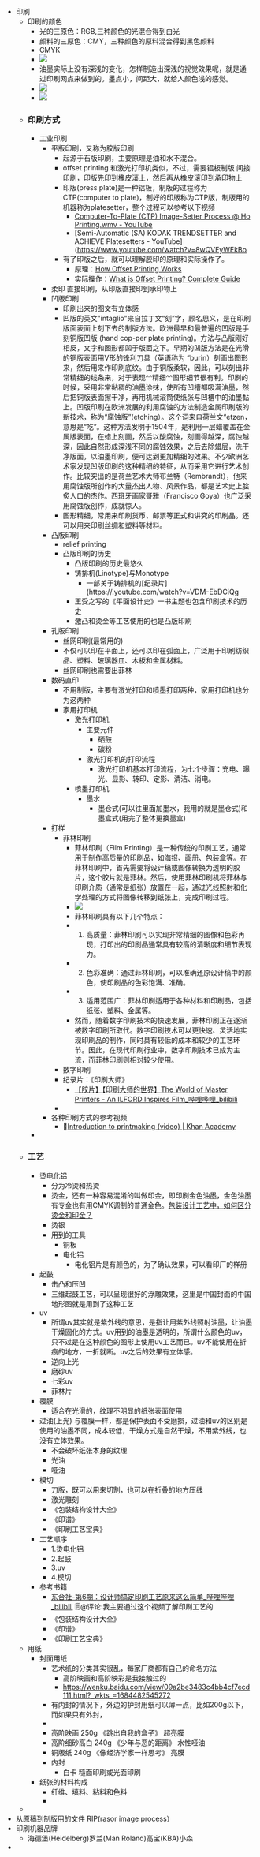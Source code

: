 - 印刷
    - 印刷的颜色
        - 光的三原色：RGB,三种颜色的光混合得到白光
        - 颜料的三原色：CMY，三种颜色的原料混合得到黑色颜料
        - CMYK
        - ![](https://firebasestorage.googleapis.com/v0/b/firescript-577a2.appspot.com/o/imgs%2Fapp%2Fxinyiheng%2FMoOsgmWLpr.png?alt=media&token=787050b6-fbe2-4b83-a922-30f78b2d9c90)
        - 油墨实际上没有深浅的变化，怎样制造出深浅的视觉效果呢，就是通过印刷网点来做到的。墨点小，间距大，就给人颜色浅的感觉。
        - ![](https://firebasestorage.googleapis.com/v0/b/firescript-577a2.appspot.com/o/imgs%2Fapp%2Fxinyiheng%2F-x5qnk2Gpw.png?alt=media&token=06a61dee-687f-409c-bce1-a2ea7708065b)
        - ![](https://firebasestorage.googleapis.com/v0/b/firescript-577a2.appspot.com/o/imgs%2Fapp%2Fxinyiheng%2FJvf0sMhsGw.png?alt=media&token=3802cf37-c39c-4ba4-918b-efdf28b0e630)
    - ### 印刷方式
        - 工业印刷
            - 平版印刷，又称为胶版印刷
                - 起源于石版印刷，主要原理是油和水不混合。
                -  offset printing 和激光打印机类似，不过，需要铝板制版 间接印刷，印版先印到橡皮滚上，然后再从橡皮滚印到承印物上
                - 印版(press plate)是一种铝板，制版的过程称为CTP(computer to plate)，制好的印版称为CTP版，制版用的机器称为platesetter，整个过程可以参考以下视频
                    - [Computer-To-Plate (CTP) Image-Setter Process @ Ho Printing.wmv - YouTube](https://www.youtube.com/watch?v=mA8Dnp0rp3Y)
                    - [Semi-Automatic (SA) KODAK TRENDSETTER and ACHIEVE Platesetters - YouTube](https://www.youtube.com/watch?v=8wQVEyWEkBo
                - 有了印版之后，就可以理解胶印的原理和实际操作了。
                    - 原理：[How Offset Printing Works](https://www.youtube.com/watch?v=5LMU-zB8Sro)
                    - 实际操作：[What is Offset Printing? Complete Guide](https://www.youtube.com/watch?v=pQ2jIFweEN4)
            - 柔印 直接印刷，从印版直接印到承印物上
            - 凹版印刷
                - 印刷出来的图文有立体感
                - 凹版的英文"intaglio"来自拉丁文“刻”字，顾名思义，是在印刷版面表面上刻下去的制版方法。欧洲最早和最普遍的凹版是手刻铜版凹版 (hand cop-per plate printing)。方法与凸版刚好相反，文字和图形都凹于版面之下。早期的凹版方法是在光滑的铜版表面用V形的锋利刀具（英语称为 “burin）刻画出图形来，然后用来作印刷底纹。由于铜版柔软，因此，可以刻出非常精细的线条来，对于表现^^精细^^图形细节很有利。印刷的时候，采用非常黏稠的油墨涂抹，使所有凹槽都吸满油墨，然后把铜版表面擦干净，再用机械滚筒使纸张与凹槽中的油墨黏上。凹版印刷在欧洲发展的利用腐蚀的方法制造金属印刷版的新技术，称为“腐蚀版”(etching）。这个词来自荷兰文“etzen，意思是“吃”。这种方法发明于1504年，是利用一层蜡覆盖在金属版表面，在蜡上刻画，然后以酸腐蚀，刻画得越深，腐蚀越深，因此自然形成深浅不同的腐蚀效果，之后去除蜡层，洗干净版面，以油墨印刷，便可达到更加精细的效果。不少欧洲艺术家发现凹版印刷的这种精细的特征，从而采用它进行艺术创作。比较突出的是荷兰艺术大师布兰特（Rembrandt），他来用腐蚀版所创作的大量杰出人物、风景作品，都是艺术史上脍炙人口的杰作。西班牙画家哥雅（Francisco Goya）也广泛采用腐蚀版创作，成就惊人。
                - 图形精细，常用来印刷货币、邮票等正式和讲究的印刷品。还可以用来印刷丝绸和塑料等材料。
            - 凸版印刷
                - relief printing
                - 凸版印刷的历史
                    - 凸版印刷的历史最悠久
                    - 铸排机(Linotype)与Monotype 
                        - 一部关于铸排机的[纪录片](https://.youtube.com/watch?v=VDM-EbDCiQg
                    - 王受之写的《平面设计史》一书主题也包含印刷技术的历史
                    - 激凸和烫金等工艺使用的也是凸版印刷
            - 孔版印刷
                - 丝网印刷(最常用的)
                - 不仅可以印在平面上，还可以印在弧面上，广泛用于印刷纺织品、塑料、玻璃器皿、木板和金属材料。
                - 丝网印刷也需要出菲林
            - 数码直印
                - 不用制版，主要有激光打印和喷墨打印两种，家用打印机也分为这两种
                - 家用打印机
                    - 激光打印机
                        - 主要元件
                            - 硒鼓
                            - 碳粉
                        - 激光打印机的打印流程
                            - 激光打印机基本打印流程，为七个步骤：充电、曝光、显影、转印、定影、清洁、消电。
                    - 喷墨打印机
                        - 墨水
                            - 墨仓式(可以往里面加墨水，我用的就是墨仓式)和墨盒式(用完了整体更换墨盒)
            - 打样
                - 菲林印刷
                    - 菲林印刷（Film Printing）是一种传统的印刷工艺，通常用于制作高质量的印刷品，如海报、画册、包装盒等。在菲林印刷中，首先需要将设计稿或图像转换为透明的胶片，这个胶片就是菲林。然后，使用菲林印刷机将菲林与印刷介质（通常是纸张）放置在一起，通过光线照射和化学处理的方式将图像转移到纸张上，完成印刷过程。
                    - ![](https://firebasestorage.googleapis.com/v0/b/firescript-577a2.appspot.com/o/imgs%2Fapp%2Fxinyiheng%2FxyVPAruDzv.png?alt=media&token=0b643b73-4f17-4364-96dd-6f86d6c2f84c)
                    - 菲林印刷具有以下几个特点：
                    - 1. 高质量：菲林印刷可以实现非常精细的图像和色彩再现，打印出的印刷品通常具有较高的清晰度和细节表现力。
                    - 2. 色彩准确：通过菲林印刷，可以准确还原设计稿中的颜色，使印刷品的色彩饱满、准确。
                    - 3. 适用范围广：菲林印刷适用于各种材料和印刷品，包括纸张、塑料、金属等。
                    - 然而，随着数字印刷技术的快速发展，菲林印刷正在逐渐被数字印刷所取代。数字印刷技术可以更快速、灵活地实现印刷品的制作，同时具有较低的成本和较少的工艺环节。因此，在现代印刷行业中，数字印刷技术已成为主流，而菲林印刷则相对较少使用。
                - 数字印刷
                - 纪录片：《印刷大师》
                    - [【胶片】【印刷大师的世界】The World of Master Printers - An ILFORD Inspires Film_哔哩哔哩_bilibili](https://www.bilibili.com/video/BV1P14y157Ba/?spm_id_from=333.337.search-card.all.click&vd_source=3d8ccab137cc879b5f9cbc14d68843ab)
                - 
            - 各种印刷方式的参考视频
                - 🦩[Introduction to printmaking (video) | Khan Academy](https://www.khanacademy.org/humanities/special-topics-art-history/creating-conserving/printmaking/v/moma-printmaking-01)
        - 
    - ### 工艺
        - 烫电化铝
            - 分为冷烫和热烫
            - 烫金，还有一种容易混淆的叫做印金，即印刷金色油墨，金色油墨有专金也有用CMYK调制的普通金色。[包装设计工艺中，如何区分烫金和印金？](https://www.bilibili.com/video/BV1SF411n7M6/?spm_id_from=pageDriver&vd_source=3d8ccab137cc879b5f9cbc14d68843ab)
            - 烫银
            - 用到的工具
                - 铜板
                - 电化铝
                    - 电化铝片是有颜色的，为了确认效果，可以看印厂的样册
        - 起鼓
            - 击凸和压凹
            - 三维起鼓工艺，可以呈现很好的浮雕效果，这里是中国封面的中国地形图就是用到了这种工艺
        - uv 
            - 所谓uv其实就是紫外线的意思，是指让用紫外线照射油墨，让油墨干燥固化的方式。uv用到的油墨是透明的，所谓什么颜色的uv，只不过是在这种颜色的图形上使用uv工艺而已。uv不能使用在折痕的地方，一折就断。uv之后的效果有立体感。
            - 逆向上光
            - 磨砂uv
            - 七彩uv
            - 菲林片
        - 覆膜
            - 适合在光滑的，纹理不明显的纸张表面使用
        - 过油(上光)  与覆膜一样，都是保护表面不受磨损，过油和uv的区别是使用的油墨不同，成本较低，干燥方式是自然干燥，不用紫外线，也没有立体效果。
            - 不会破坏纸张本身的纹理
            - 光油
            - 哑油
        - 模切
            - 刀版，既可以用来切割，也可以在折叠的地方压线
            - 激光雕刻
            - 《包装结构设计大全》
            - 《印谱》
            - 《印刷工艺宝典》
        - 工艺顺序
            - 1.烫电化铝
            - 2.起鼓
            - 3.uv
            - 4.模切
        - 参考书籍
            - [东合社-第6期：设计师搞定印刷工艺原来这么简单_哔哩哔哩_bilibili](https://www.bilibili.com/video/BV1Jg41177eW/?spm_id_from=pageDriver&vd_source=3d8ccab137cc879b5f9cbc14d68843ab)
🗒@评论:我主要通过这个视频了解印刷工艺的
            - 《包装结构设计大全》
            - 《印谱》
            - 《印刷工艺宝典》
    - 用纸
        - 封面用纸
            - 艺术纸的分类其实很乱，每家厂商都有自己的命名方法
                - 高阶映画和高阶映彩是我接触过的
                - https://wenku.baidu.com/view/09a2be3483c4bb4cf7ecd111.html?_wkts_=1684482545272
            - 有内封的情况下，外边的护封用纸可以薄一点，比如200g以下，而如果只有外封，
            - 
            - 高阶映画 250g 《跳出自我的盒子》 超亮膜
            - 高阶细砂高白 240g 《少年与恶的距离》 水性哑油
            - 铜版纸 240g 《像经济学家一样思考》 亮膜
            - 内封
                - 白卡 糙面印刷或光面印刷
        - 纸张的材料构成
            - 纤维、填料、粘料和色料
            - 
    - 
- 从原稿到制版用的文件 RIP(rasor image process）
- 印刷机器品牌
    - 海德堡(Heidelberg)罗兰(Man Roland)高宝(KBA)小森
- 
